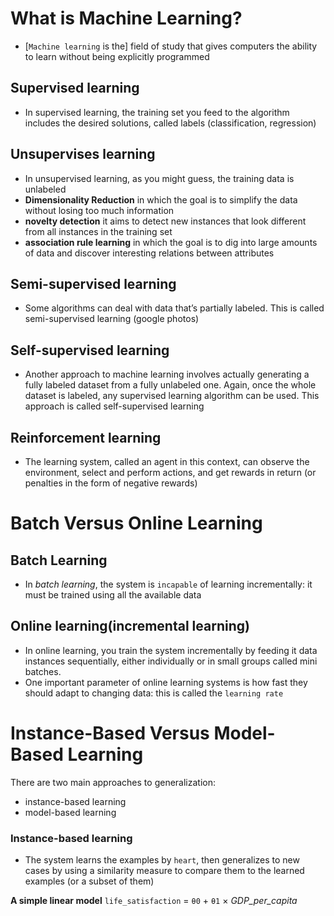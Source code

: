# What is Machine Learning?
 
- [``Machine learning`` is the] field of study that gives computers the ability to learn without being explicitly programmed

## Supervised learning
 - In supervised learning, the training set you feed to the algorithm includes the desired solutions, called labels (classification, regression)

## Unsupervises learning
- In unsupervised learning, as you might guess, the training data is unlabeled
- **Dimensionality Reduction**  in which the goal is to simplify
 the data without losing too much information
- **novelty detection**  it aims to detect new instances that look different from all instances in the training set
- **association rule learning** in which the goal is to dig into large amounts of data and discover interesting relations between attributes

## Semi-supervised learning
- Some algorithms can deal with data that’s partially labeled. This is called semi-supervised learning (google photos)

## Self-supervised learning
-  Another approach to machine learning involves actually generating a fully labeled dataset from a fully unlabeled one. Again, once the whole dataset is labeled, any supervised learning algorithm can be used. This approach is called self-supervised learning

## Reinforcement learning
- The learning system, called an agent in this context, can observe the environment, select and perform actions, and get rewards in return (or penalties in the form of negative rewards)

# Batch Versus Online Learning

## Batch Learning
- In *batch learning*, the system is ``incapable`` of learning incrementally: it must be trained using all the available data

## Online learning(incremental learning)
- In online learning, you train the system incrementally by feeding it data instances sequentially, either individually or in small groups called mini batches.
-  One important parameter of online learning systems is how fast they should adapt to changing data: this is called the ``learning rate``

# Instance-Based Versus Model-Based Learning

There are two main approaches to generalization:
- instance-based learning
-  model-based learning

### Instance-based learning
- The system learns the examples by ``heart``, then generalizes to new cases by using a similarity measure to compare them to the learned examples (or a subset of them)

**A simple linear model**
`life_satisfaction` = ``θ0`` + ``θ1`` × *GDP_per_capita*

